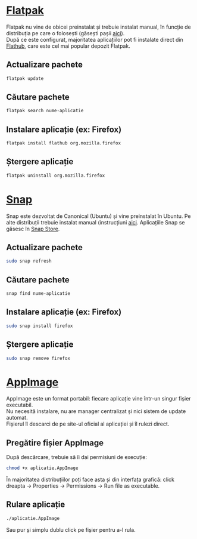 # [Flatpak](https://flatpak.org/setup/)

Flatpak nu vine de obicei preinstalat și trebuie instalat manual, în funcție de distribuția pe care o folosești (găsești pașii [aici](https://flatpak.org/setup/)).  
După ce este configurat, majoritatea aplicațiilor pot fi instalate direct din [Flathub](https://flathub.org/), care este cel mai popular depozit Flatpak.  

## Actualizare pachete
```bash
flatpak update
```
## Căutare pachete
```bash
flatpak search nume-aplicatie
```
## Instalare aplicație (ex: Firefox)
```bash
flatpak install flathub org.mozilla.firefox
```
## Ștergere aplicație
```bash
flatpak uninstall org.mozilla.firefox
```

# [Snap](https://snapcraft.io/)

Snap este dezvoltat de Canonical (Ubuntu) și vine preinstalat în Ubuntu.
Pe alte distribuții trebuie instalat manual (instrucțiuni [aici](https://snapcraft.io/docs/installing-snapd).
Aplicațiile Snap se găsesc în [Snap Store](https://snapcraft.io/store).

## Actualizare pachete
```bash
sudo snap refresh
```
## Căutare pachete
```bash
snap find nume-aplicatie
```
## Instalare aplicație (ex: Firefox)
```bash
sudo snap install firefox
```
## Ștergere aplicație
```bash
sudo snap remove firefox
```

# [AppImage](https://appimage.org/)

AppImage este un format portabil: fiecare aplicație vine într-un singur fișier executabil.  
Nu necesită instalare, nu are manager centralizat și nici sistem de update automat.  
Fișierul îl descarci de pe site-ul oficial al aplicației și îl rulezi direct.  

## Pregătire fișier AppImage
După descărcare, trebuie să îi dai permisiuni de execuție:  

```bash
chmod +x aplicatie.AppImage
```
În majoritatea distribuțiilor poți face asta și din interfața grafică:
click dreapta → Properties → Permissions → Run file as executable.

## Rulare aplicație
```bash
./aplicatie.AppImage
```
Sau pur și simplu dublu click pe fișier pentru a-l rula.
